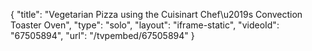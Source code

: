 {
    "title": "Vegetarian Pizza using the Cuisinart Chef\u2019s Convection Toaster Oven",
    "type": "solo",
    "layout": "iframe-static",
    "videoId": "67505894",
    "url": "\/tvpembed\/67505894"
}